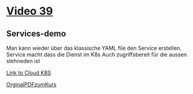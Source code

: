 # [Video 39](https://www.udemy.com/course/learn-kubernetes/learn/lecture/9723260#overview)


## Services-demo

Man kann wieder über das klassische YAML file den Service erstellen.
Service macht dass die Dienst im K8s Auch zugriffsbereit für die aussen stehneden ist 
    

[Link to Cloud K8S](http://www.yamllint.com/)

[OrginalPDFzumKurs](./original.pdf)
<!--![BeispielImages](./img/1.png)-->